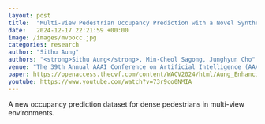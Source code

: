 ```yaml
---
layout: post
title:  "Multi-View Pedestrian Occupancy Prediction with a Novel Synthetic Dataset"
date:   2024-12-17 22:21:59 +00:00
image: /images/mvpocc.jpg
categories: research
author: "Sithu Aung"
authors: "<strong>Sithu Aung</strong>, Min-Cheol Sagong, Junghyun Cho"
venue: "The 39th Annual AAAI Conference on Artificial Intelligence (AAAI 2025)"
paper: https://openaccess.thecvf.com/content/WACV2024/html/Aung_Enhancing_Multi-View_Pedestrian_Detection_Through_Generalized_3D_Feature_Pulling_WACV_2024_paper.html
youtube: https://www.youtube.com/watch?v=73r9co0NMIA
---
```

A new occupancy prediction dataset for dense pedestrians in multi-view environments.